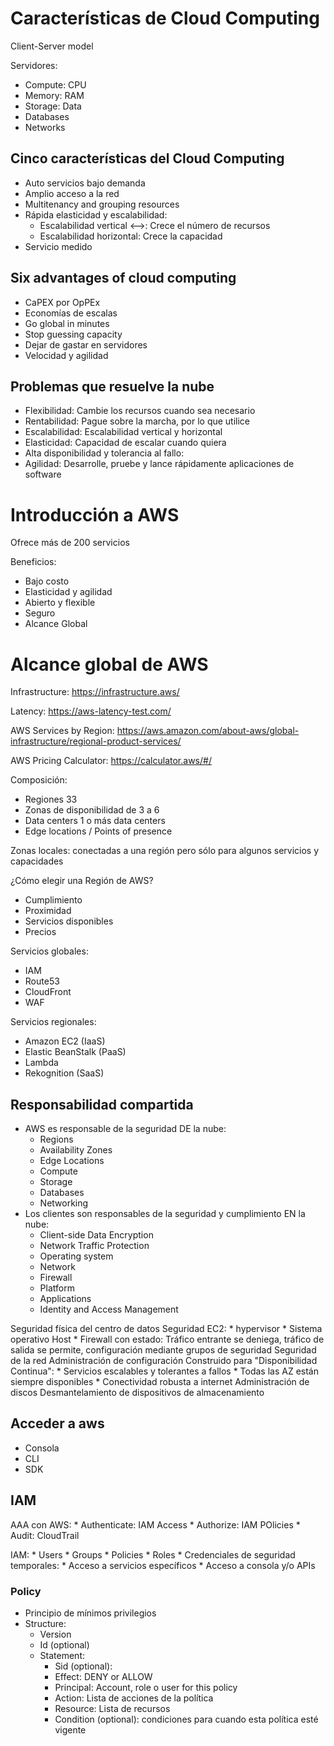 # Características de Cloud Computing

Client-Server model

Servidores:
* Compute: CPU
* Memory: RAM
* Storage: Data
* Databases
* Networks

## Cinco características del Cloud Computing

* Auto servicios bajo demanda
* Amplio acceso a la red
* Multitenancy and grouping resources
* Rápida elasticidad y escalabilidad:
    * Escalabilidad vertical <-->: Crece el número de recursos
    * Escalabilidad horizontal: Crece la capacidad
* Servicio medido

## Six advantages of cloud computing

* CaPEX por OpPEx
* Economías de escalas
* Go global in minutes
* Stop guessing capacity
* Dejar de gastar en servidores
* Velocidad y agilidad

## Problemas que resuelve la nube

* Flexibilidad: Cambie los recursos cuando sea necesario
* Rentabilidad: Pague sobre la marcha, por lo que utilice
* Escalabilidad: Escalabilidad vertical y horizontal
* Elasticidad: Capacidad de escalar cuando quiera
* Alta disponibilidad y tolerancia al fallo:
* Agilidad: Desarrolle, pruebe y lance rápidamente aplicaciones de software

# Introducción a AWS

Ofrece más de 200 servicios

Beneficios:
* Bajo costo
* Elasticidad y agilidad
* Abierto y flexible
* Seguro
* Alcance Global

# Alcance global de AWS

Infrastructure: https://infrastructure.aws/

Latency: https://aws-latency-test.com/

AWS Services by Region: https://aws.amazon.com/about-aws/global-infrastructure/regional-product-services/

AWS Pricing Calculator: https://calculator.aws/#/

Composición:
* Regiones 33
* Zonas de disponibilidad de 3 a 6
* Data centers 1 o más data centers
* Edge locations / Points of presence

Zonas locales: conectadas a una región pero sólo para algunos servicios y capacidades

¿Cómo elegir una Región de AWS?
- Cumplimiento
- Proximidad
- Servicios disponibles
- Precios

Servicios globales:
* IAM
* Route53
* CloudFront
* WAF

Servicios regionales:
* Amazon EC2 (IaaS)
* Elastic BeanStalk (PaaS)
* Lambda
* Rekognition (SaaS)

## Responsabilidad compartida

* AWS es responsable de la seguridad DE la nube:
    * Regions
    * Availability Zones
    * Edge Locations
    * Compute
    * Storage
    * Databases
    * Networking
* Los clientes son responsables de la seguridad y cumplimiento EN la nube:
    * Client-side Data Encryption
    * Network Traffic Protection
    * Operating system
    * Network
    * Firewall
    * Platform
    * Applications
    * Identity and Access Management

Seguridad física del centro de datos
Seguridad EC2:
    * hypervisor
    * Sistema operativo Host
    * Firewall con estado: Tráfico entrante se deniega, tráfico de salida se permite, configuración mediante grupos de seguridad
Seguridad de la red
Administración de configuración
Construido para "Disponibilidad Continua":
    * Servicios escalables y tolerantes a fallos
    * Todas las AZ están siempre disponibles
    * Conectividad robusta a internet
Administración de discos
Desmantelamiento de dispositivos de almacenamiento

## Acceder a aws

* Consola
* CLI
* SDK

## IAM

AAA con AWS:
    * Authenticate: IAM Access
    * Authorize: IAM POlicies
    * Audit: CloudTrail

IAM:
    * Users
    * Groups
    * Policies
    * Roles
    * Credenciales de seguridad temporales:
        * Acceso a servicios específicos
        * Acceso a consola y/o APIs

### Policy

* Principio de mínimos privilegios
* Structure:
    * Version
    * Id (optional)
    * Statement:
        * Sid (optional): 
        * Effect: DENY or ALLOW
        * Principal: Account, role o user for this policy
        * Action: Lista de acciones de la política
        * Resource: Lista de recursos
        * Condition (optional): condiciones para cuando esta política esté vigente